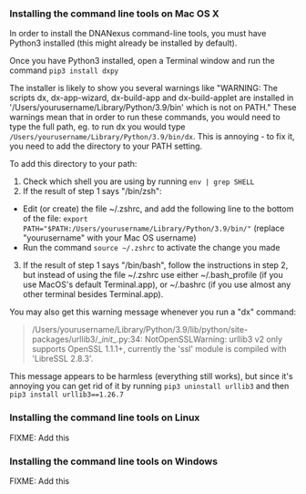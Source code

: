 ### Installing the command line tools on Mac OS X

In order to install the DNANexus command-line tools, you must have Python3 installed (this might already be installed by default).

Once you have Python3 installed, open a Terminal window and run the command `pip3 install dxpy`

The installer is likely to show you several warnings like "WARNING: The scripts dx, dx-app-wizard, dx-build-app and dx-build-applet are installed in '/Users/yourusername/Library/Python/3.9/bin' which is not on PATH." These warnings mean that in order to run these commands, you would need to type the full path, eg. to run dx you would type `/Users/yourusername/Library/Python/3.9/bin/dx`. This is annoying - to fix it, you need to add the directory to your PATH setting.

To add this directory to your path:
1. Check which shell you are using by running `env | grep SHELL`
2. If the result of step 1 says "/bin/zsh":
  * Edit (or create) the file ~/.zshrc, and add the following line to the bottom of the file:
        `export PATH="$PATH:/Users/yourusername/Library/Python/3.9/bin/"`
        (replace "yourusername" with your Mac OS username)
  * Run the command `source ~/.zshrc` to activate the change you made
3. If the result of step 1 says "/bin/bash", follow the instructions in step 2, but instead of using the file ~/.zshrc use either ~/.bash_profile (if you use MacOS's default Terminal.app), or ~/.bashrc (if you use almost any other terminal besides Terminal.app).

You may also get this warning message whenever you run a "dx" command:
> /Users/yourusername/Library/Python/3.9/lib/python/site-packages/urllib3/\__init__.py:34: NotOpenSSLWarning: urllib3 v2 only supports OpenSSL 1.1.1+, currently the 'ssl' module is compiled with 'LibreSSL 2.8.3'.

This message appears to be harmless (everything still works), but since it's annoying you can get rid of it by running `pip3 uninstall urllib3` and then `pip3 install urllib3==1.26.7`

### Installing the command line tools on Linux

FIXME: Add this

### Installing the command line tools on Windows

FIXME: Add this
